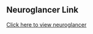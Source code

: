 <html>
  <body>
    <h2>Neuroglancer Link</h2>
    <a href="https://neuroglancer-demo.appspot.com/">Click here to view neuroglancer</a>
  </body>
</html>
